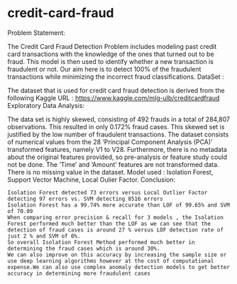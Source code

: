 # credit-card-fraud

Problem Statement:

The Credit Card Fraud Detection Problem includes modeling past credit card transactions with the knowledge of the ones that turned out to be fraud. This model is then used to identify whether a new transaction is fraudulent or not. Our aim here is to detect 100% of the fraudulent transactions while minimizing the incorrect fraud classifications.
DataSet :

The dataset that is used for credit card fraud detection is derived from the following Kaggle URL : https://www.kaggle.com/mlg-ulb/creditcardfraud
Exploratory Data Analysis:

The data set is highly skewed, consisting of 492 frauds in a total of 284,807 observations. This resulted in only 0.172% fraud cases. This skewed set is justified by the low number of fraudulent transactions. The dataset consists of numerical values from the 28 ‘Principal Component Analysis (PCA)’ transformed features, namely V1 to V28. Furthermore, there is no metadata about the original features provided, so pre-analysis or feature study could not be done. The ‘Time’ and ‘Amount’ features are not transformed data. There is no missing value in the dataset. Model used : Isolation Forest, Support Vector Machine, Local Oulier Factor.
Conclusion:

    Isolation Forest detected 73 errors versus Local Outlier Factor detecting 97 errors vs. SVM detecting 8516 errors
    Isolation Forest has a 99.74% more accurate than LOF of 99.65% and SVM of 70.09
    When comparing error precision & recall for 3 models , the Isolation Forest performed much better than the LOF as we can see that the detection of fraud cases is around 27 % versus LOF detection rate of just 2 % and SVM of 0%.
    So overall Isolation Forest Method performed much better in determining the fraud cases which is around 30%.
    We can also improve on this accuracy by increasing the sample size or use deep learning algorithms however at the cost of computational expense.We can also use complex anomaly detection models to get better accuracy in determining more fraudulent cases
